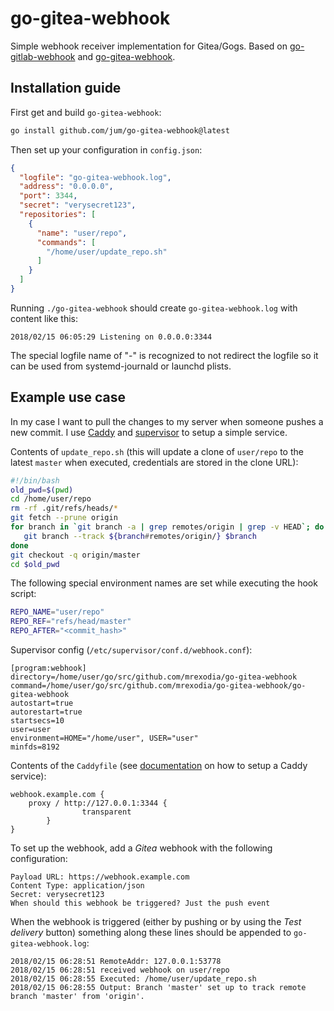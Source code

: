 # go-gitea-webhook

Simple webhook receiver implementation for Gitea/Gogs. Based on [go-gitlab-webhook](https://github.com/soupdiver/go-gitlab-webhook) and [go-gitea-webhook](github.com/mrexodia/go-gitea-webhook).

## Installation guide

First get and build `go-gitea-webhook`:

```bash
go install github.com/jum/go-gitea-webhook@latest
```

Then set up your configuration in `config.json`:

```json
{
  "logfile": "go-gitea-webhook.log",
  "address": "0.0.0.0",
  "port": 3344,
  "secret": "verysecret123",
  "repositories": [
    {
      "name": "user/repo",
      "commands": [
        "/home/user/update_repo.sh"
      ]
    }
  ]
}
```

Running `./go-gitea-webhook` should create `go-gitea-webhook.log` with content like this:

```
2018/02/15 06:05:29 Listening on 0.0.0.0:3344
```

The special logfile name of "-" is recognized to not redirect the logfile so it can be used from systemd-journald or launchd plists.

## Example use case

In my case I want to pull the changes to my server when someone pushes a new commit. I use [Caddy](https://caddyserver.com) and [supervisor](http://supervisord.org) to setup a simple service.

Contents of `update_repo.sh` (this will update a clone of `user/repo` to the latest `master` when executed, credentials are stored in the clone URL):

```bash
#!/bin/bash
old_pwd=$(pwd)
cd /home/user/repo
rm -rf .git/refs/heads/*
git fetch --prune origin
for branch in `git branch -a | grep remotes/origin | grep -v HEAD`; do
   git branch --track ${branch#remotes/origin/} $branch
done
git checkout -q origin/master
cd $old_pwd
```

The following special environment names are set while executing the hook script:

```bash
REPO_NAME="user/repo"
REPO_REF="refs/head/master"
REPO_AFTER="<commit_hash>"
```

Supervisor config (`/etc/supervisor/conf.d/webhook.conf`):

```
[program:webhook]
directory=/home/user/go/src/github.com/mrexodia/go-gitea-webhook
command=/home/user/go/src/github.com/mrexodia/go-gitea-webhook/go-gitea-webhook
autostart=true
autorestart=true
startsecs=10
user=user
environment=HOME="/home/user", USER="user"
minfds=8192
```

Contents of the `Caddyfile` (see [documentation](https://caddyserver.com/docs/hook.service) on how to setup a Caddy service):

```
webhook.example.com {
	proxy / http://127.0.0.1:3344 {
                transparent
        }
}
```

To set up the webhook, add a _Gitea_ webhook with the following configuration:

```
Payload URL: https://webhook.example.com
Content Type: application/json
Secret: verysecret123
When should this webhook be triggered? Just the push event
```

When the webhook is triggered (either by pushing or by using the *Test delivery* button) something along these lines should be appended to `go-gitea-webhook.log`:

```
2018/02/15 06:28:51 RemoteAddr: 127.0.0.1:53778
2018/02/15 06:28:51 received webhook on user/repo
2018/02/15 06:28:55 Executed: /home/user/update_repo.sh
2018/02/15 06:28:55 Output: Branch 'master' set up to track remote branch 'master' from 'origin'.
```
